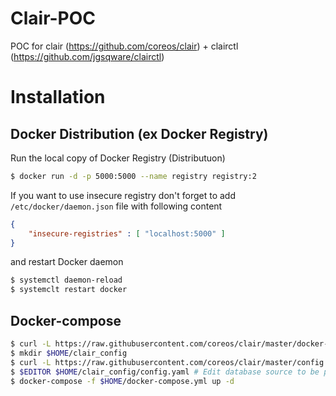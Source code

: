 # Clair-POC
POC for clair (https://github.com/coreos/clair) + clairctl (https://github.com/jgsqware/clairctl)

# Installation

## Docker Distribution (ex Docker Registry)
Run the local copy of Docker Registry (Distributuon)
```bash
$ docker run -d -p 5000:5000 --name registry registry:2
```
If you want to use insecure registry don't forget to add `/etc/docker/daemon.json` file with following content
```json
{
    "insecure-registries" : [ "localhost:5000" ]
}
```
and restart Docker daemon

```bash
$ systemctl daemon-reload
$ systemclt restart docker
```

## Docker-compose


```bash
$ curl -L https://raw.githubusercontent.com/coreos/clair/master/docker-compose.yml -o $HOME/docker-compose.yml
$ mkdir $HOME/clair_config
$ curl -L https://raw.githubusercontent.com/coreos/clair/master/config.example.yaml -o $HOME/clair_config/config.yaml
$ $EDITOR $HOME/clair_config/config.yaml # Edit database source to be postgresql://postgres:password@postgres:5432?sslmode=disable
$ docker-compose -f $HOME/docker-compose.yml up -d
```

